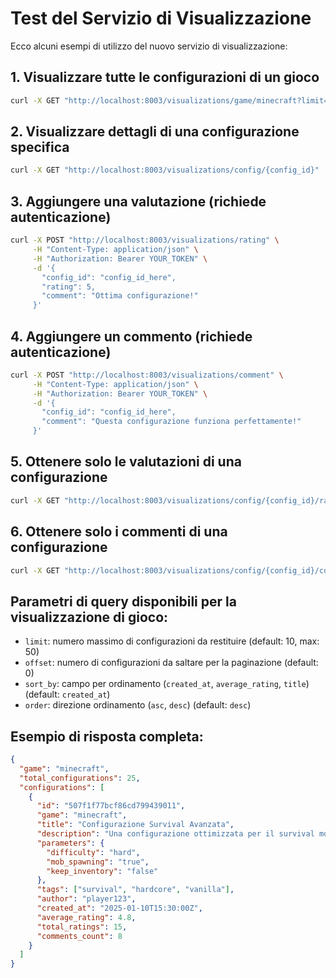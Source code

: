 # Test del Servizio di Visualizzazione

Ecco alcuni esempi di utilizzo del nuovo servizio di visualizzazione:

## 1. Visualizzare tutte le configurazioni di un gioco

```bash
curl -X GET "http://localhost:8003/visualizations/game/minecraft?limit=10&sort_by=average_rating&order=desc"
```

## 2. Visualizzare dettagli di una configurazione specifica

```bash
curl -X GET "http://localhost:8003/visualizations/config/{config_id}"
```

## 3. Aggiungere una valutazione (richiede autenticazione)

```bash
curl -X POST "http://localhost:8003/visualizations/rating" \
     -H "Content-Type: application/json" \
     -H "Authorization: Bearer YOUR_TOKEN" \
     -d '{
       "config_id": "config_id_here",
       "rating": 5,
       "comment": "Ottima configurazione!"
     }'
```

## 4. Aggiungere un commento (richiede autenticazione)

```bash
curl -X POST "http://localhost:8003/visualizations/comment" \
     -H "Content-Type: application/json" \
     -H "Authorization: Bearer YOUR_TOKEN" \
     -d '{
       "config_id": "config_id_here",
       "comment": "Questa configurazione funziona perfettamente!"
     }'
```

## 5. Ottenere solo le valutazioni di una configurazione

```bash
curl -X GET "http://localhost:8003/visualizations/config/{config_id}/ratings"
```

## 6. Ottenere solo i commenti di una configurazione

```bash
curl -X GET "http://localhost:8003/visualizations/config/{config_id}/comments"
```

## Parametri di query disponibili per la visualizzazione di gioco:

- `limit`: numero massimo di configurazioni da restituire (default: 10, max: 50)
- `offset`: numero di configurazioni da saltare per la paginazione (default: 0)
- `sort_by`: campo per ordinamento (`created_at`, `average_rating`, `title`) (default: `created_at`)
- `order`: direzione ordinamento (`asc`, `desc`) (default: `desc`)

## Esempio di risposta completa:

```json
{
  "game": "minecraft",
  "total_configurations": 25,
  "configurations": [
    {
      "id": "507f1f77bcf86cd799439011",
      "game": "minecraft",
      "title": "Configurazione Survival Avanzata",
      "description": "Una configurazione ottimizzata per il survival mode",
      "parameters": {
        "difficulty": "hard",
        "mob_spawning": "true",
        "keep_inventory": "false"
      },
      "tags": ["survival", "hardcore", "vanilla"],
      "author": "player123",
      "created_at": "2025-01-10T15:30:00Z",
      "average_rating": 4.8,
      "total_ratings": 15,
      "comments_count": 8
    }
  ]
}
```
